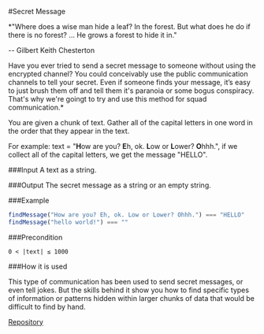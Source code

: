 #Secret Message

*"Where does a wise man hide a leaf? In the forest. But what does he do if there is no forest? ... He grows a forest to hide it in."

-- Gilbert Keith Chesterton

Have you ever tried to send a secret message to someone without using the encrypted channel? You could conceivably use the public communication channels to tell your secret. Even if someone finds your message, it’s easy to just brush them off and tell them it's paranoia or some bogus conspiracy. That's why we're goingt to try and use this method for squad communication.*

You are given a chunk of text. Gather all of the capital letters in one word in the order that they appear in the text.

For example: text = "**H**ow are you? **E**h, ok. **L**ow or **L**ower? **O**hhh.", if we collect all of the capital letters, we get the message "HELLO".

###Input
A text as a string.

###Output
The secret message as a string or an empty string.

###Example
```javascript
findMessage("How are you? Eh, ok. Low or Lower? Ohhh.") === "HELLO"
findMessage("hello world!") === ""
```

###Precondition

	0 < |text| ≤ 1000

###How it is used

This type of communication has been used to send secret messages, or even tell jokes. But the skills behind it show you how to find specific types of information or patterns hidden within larger chunks of data that would be difficult to find by hand.

[Repository](https://github.com/Checkio-Game-Missions/checkio-empire-secret-message.git)
